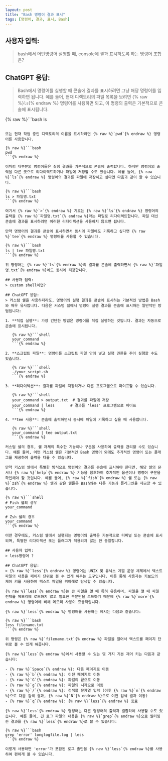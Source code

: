 ```yaml
---
layout: post
title: "Bash 명령어 결과 표시"
tags: [명령어, 결과, 표시, Bash]
---
```


## 사용자 입력:
> bash에서 어떤명령어 실행할 때, console에 결과 표시하도록 하는 명령어 조합은?

## ChatGPT 응답:
> Bash에서 명령어를 실행할 때 콘솔에 결과를 표시하려면 그냥 해당 명령어를 입력하면 됩니다. 예를 들어, 현재 디렉토리의 파일 목록을 보려면 {% raw %}`ls`{% endraw %} 명령어를 사용하면 되고, 이 명령의 출력은 기본적으로 콘솔에 표시됩니다.

{% raw %}```bash
ls
```{% endraw %}

또는 현재 작업 중인 디렉토리의 이름을 표시하려면 {% raw %}`pwd`{% endraw %} 명령어를 사용합니다.

{% raw %}```bash
pwd
```{% endraw %}

이처럼 대부분의 명령어들은 실행 결과를 기본적으로 콘솔에 출력합니다. 하지만 명령어의 출력을 다른 곳으로 리다이렉트하거나 파일에 저장할 수도 있습니다. 예를 들어, {% raw %}`ls`{% endraw %} 명령어의 결과를 파일에 저장하고 싶다면 다음과 같이 할 수 있습니다.

{% raw %}```bash
ls > 파일명.txt
```{% endraw %}

여기서 {% raw %}`>`{% endraw %} 기호는 {% raw %}`ls`{% endraw %} 명령어의 출력을 {% raw %}`파일명.txt`{% endraw %}라는 파일로 리다이렉트합니다. 파일 대신 콘솔에 결과를 표시하려면 이러한 리다이렉션을 사용하지 않으면 됩니다.

만약 명령어의 결과를 콘솔에 표시하면서 동시에 파일에도 기록하고 싶다면 {% raw %}`tee`{% endraw %} 명령어를 사용할 수 있습니다.

{% raw %}```bash
ls | tee 파일명.txt
```{% endraw %}

위 명령어는 {% raw %}`ls`{% endraw %}의 결과를 콘솔에 출력하면서 {% raw %}`파일명.txt`{% endraw %}에도 동시에 저장합니다.

## 사용자 입력:
> custom shell이면?

## ChatGPT 응답:
> 커스텀 쉘을 사용하더라도, 명령어의 실행 결과를 콘솔에 표시하는 기본적인 방법은 Bash와 매우 유사합니다. 다음은 커스텀 쉘에서 명령어 실행 결과를 콘솔에 표시하는 일반적인 방법입니다:

1. **직접 실행**: 가장 간단한 방법은 명령어를 직접 실행하는 것입니다. 결과는 자동으로 콘솔에 표시됩니다.

   {% raw %}```shell
   your_command
   ```{% endraw %}

2. **스크립트 파일**: 명령어를 스크립트 파일 안에 넣고 실행 권한을 주어 실행할 수도 있습니다.

   {% raw %}```shell
   ./your_script.sh
   ```{% endraw %}

3. **리다이렉션**: 결과를 파일에 저장하거나 다른 프로그램으로 파이프할 수 있습니다.

   {% raw %}```shell
   your_command > output.txt  # 결과를 파일에 저장
   your_command | less       # 결과를 'less' 프로그램으로 파이프
   ```{% endraw %}

4. **tee 사용**: 콘솔에 출력하면서 동시에 파일에 기록하고 싶을 때 사용합니다.

   {% raw %}```shell
   your_command | tee output.txt
   ```{% endraw %}

커스텀 쉘의 경우, 쉘 자체의 특수한 기능이나 구문을 사용하여 출력을 관리할 수도 있습니다. 예를 들어, 어떤 커스텀 쉘은 기본적인 Bash 명령어 외에도 추가적인 명령어 또는 플래그를 제공하여 출력을 다룰 수 있습니다.

만약 커스텀 쉘에서 특별한 방식으로 명령어의 결과를 콘솔에 표시해야 한다면, 해당 쉘의 문서나 {% raw %}`help`{% endraw %} 기능을 참조하여 추가적인 옵션이나 명령어 구문을 확인해야 할 것입니다. 예를 들어, {% raw %}`fish`{% endraw %} 쉘 또는 {% raw %}`zsh`{% endraw %} 쉘과 같은 쉘들은 Bash와는 다른 기능과 플러그인을 제공할 수 있습니다.

{% raw %}```shell
# Fish 쉘의 경우
your_command

# Zsh 쉘의 경우
your_command
```{% endraw %}

어떤 경우에도, 커스텀 쉘에서 실행되는 명령어의 출력은 기본적으로 터미널 또는 콘솔에 표시되며, 특별한 리다이렉션 또는 플래그가 적용되지 않는 한 동일합니다.

## 사용자 입력:
> less명령어 ?

## ChatGPT 응답:
> {% raw %}`less`{% endraw %} 명령어는 UNIX 및 유닉스 계열 운영 체제에서 텍스트 파일의 내용을 페이지 단위로 볼 수 있게 해주는 도구입니다. 이를 통해 사용자는 키보드의 제어 키를 사용하여 텍스트 파일을 위아래로 탐색할 수 있습니다.

{% raw %}`less`{% endraw %}는 큰 파일을 열 때 특히 유용하며, 파일을 열 때 파일 전체를 메모리에 로드하지 않고 필요한 부분만을 로드하기 때문에 {% raw %}`more`{% endraw %} 명령어에 비해 메모리 사용이 효율적입니다.

{% raw %}`less`{% endraw %} 명령어를 사용하는 예시는 다음과 같습니다:

{% raw %}```bash
less filename.txt
```{% endraw %}

위 명령은 {% raw %}`filename.txt`{% endraw %} 파일을 열어서 텍스트를 페이지 단위로 볼 수 있게 해줍니다.

{% raw %}`less`{% endraw %}에서 사용할 수 있는 몇 가지 기본 제어 키는 다음과 같습니다:

- {% raw %}`Space`{% endraw %}: 다음 페이지로 이동
- {% raw %}`b`{% endraw %}: 이전 페이지로 이동
- {% raw %}`G`{% endraw %}: 파일의 끝으로 이동
- {% raw %}`g`{% endraw %}: 파일의 시작으로 이동
- {% raw %}`/`{% endraw %}: 검색할 문자열 입력 (이후 {% raw %}`n`{% endraw %}으로 다음 검색 결과, {% raw %}`N`{% endraw %}으로 이전 검색 결과 이동)
- {% raw %}`q`{% endraw %}: {% raw %}`less`{% endraw %} 종료

{% raw %}`less`{% endraw %} 명령어는 다른 명령어의 출력과 결합하여 사용할 수도 있습니다. 예를 들어, 긴 로그 파일의 내용을 {% raw %}`grep`{% endraw %}으로 필터링한 결과를 {% raw %}`less`{% endraw %}로 볼 수 있습니다:

{% raw %}```bash
grep 'error' longlogfile.log | less
```{% endraw %}

이렇게 사용하면 'error'가 포함된 로그 줄만을 {% raw %}`less`{% endraw %}를 사용하여 편하게 볼 수 있습니다.

